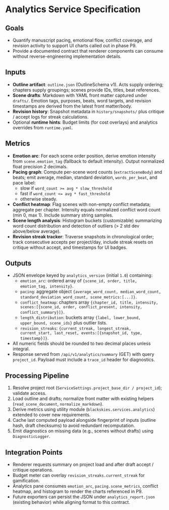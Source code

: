 # Analytics Service Specification

## Goals
- Quantify manuscript pacing, emotional flow, conflict coverage, and revision activity to support UI charts called out in phase P9.
- Provide a documented contract that renderer components can consume without reverse-engineering implementation details.

## Inputs
- **Outline artifact**: `outline.json` (OutlineSchema v1). Acts supply ordering; chapters supply groupings; scenes provide IDs, titles, beat references.
- **Scene drafts**: Markdown with YAML front matter captured under `drafts/`. Emotion tags, purposes, beats, word targets, and revision timestamps are derived from the latest front matter/body.
- **Revision history**: Snapshot metadata in `history/snapshots/` plus critique / accept logs for streak calculations.
- Optional **runtime hints**: Budget limits (for cost overlays) and analytics overrides from `runtime.yaml`.

## Metrics
- **Emotion arc**: For each scene order position, derive emotion intensity from `scene.emotion_tag` (fallback to default intensity). Output normalized float precision 2 decimals.
- **Pacing graph**: Compute per-scene word counts (`extractSceneBody`) and beats; emit average, median, standard deviation, `words_per_beat`, and pace label:
  - slow if `word_count >= avg * slow_threshold`
  - fast if `word_count <= avg * fast_threshold`
  - otherwise steady.
- **Conflict heatmap**: Flag scenes with non-empty conflict metadata; aggregate per chapter. Intensity equals normalized conflict word count (min 0, max 1). Include summary string samples.
- **Scene length analysis**: Histogram buckets (customizable) summarizing word count distribution and detection of outliers (> 2 std dev above/below average).
- **Revision streak tracker**: Traverse snapshots in chronological order; track consecutive accepts per project/day, include streak resets on critique without accept, and timestamps for UI badges.

## Outputs
- JSON envelope keyed by `analytics_version` (initial `1.0`) containing:
  - `emotion_arc`: ordered array of `{scene_id, order, title, emotion_tag, intensity}`.
  - `pacing`: aggregate object `{average_word_count, median_word_count, standard_deviation_word_count, scene_metrics:[...]}`.
  - `conflict_heatmap`: chapters array `{chapter_id, title, intensity, scenes:[{scene_id, order, conflict_present, intensity, conflict_summary}]}`.
  - `length_distribution`: buckets array `{label, lower_bound, upper_bound, scene_ids}` plus outlier lists.
  - `revision_streaks`: `{current_streak, longest_streak, current_start, last_reset, events:[{snapshot_id, type, timestamp}]}`.
- All numeric fields should be rounded to two decimal places unless integral.
- Response served from `/api/v1/analytics/summary` (GET) with query `project_id`. Payload must include a `trace_id` header for diagnostics.

## Processing Pipeline
1. Resolve project root (`ServiceSettings.project_base_dir / project_id`); validate access.
2. Load outline and drafts; normalize front matter with existing helpers (`read_scene_document`, `normalize_markdown`).
3. Derive metrics using utility module (`blackskies.services.analytics`) extended to cover new requirements.
4. Cache last computed payload alongside fingerprint of inputs (outline hash, draft checksums) to avoid redundant recomputation.
5. Emit diagnostics on missing data (e.g., scenes without drafts) using `DiagnosticLogger`.

## Integration Points
- Renderer requests summary on project load and after draft accept / critique operations.
- Budget meter can overlay `revision_streaks.current_streak` for gamification.
- Analytics pane consumes `emotion_arc`, `pacing.scene_metrics`, conflict heatmap, and histogram to render the charts referenced in P9.
- Future exporters can persist the JSON under `analytics_report.json` (existing behavior) while aligning format to this contract.
